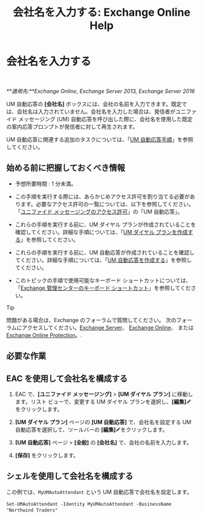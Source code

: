 ﻿---
title: '会社名を入力する: Exchange Online Help'
TOCTitle: 会社名を入力する
ms:assetid: a0e7cb24-0f55-442d-8ae2-21b177940b78
ms:mtpsurl: https://technet.microsoft.com/ja-jp/library/Ee423549(v=EXCHG.150)
ms:contentKeyID: 50555838
ms.date: 05/22/2018
mtps_version: v=EXCHG.150
ms.translationtype: HT
---

# 会社名を入力する

 

_**適用先:**Exchange Online, Exchange Server 2013, Exchange Server 2016_

UM 自動応答の **\[会社名\]** ボックスには、会社の名前を入力できます。既定では、会社名は入力されていません。会社名を入力した場合は、発信者がユニファイド メッセージング (UM) 自動応答を呼び出した際に、会社名を使用した既定の案内応答プロンプトが発信者に対して再生されます。

UM 自動応答に関連する追加のタスクについては、「[UM 自動応答手順](um-auto-attendant-procedures-exchange-2013-help.md)」を参照してください。

## 始める前に把握しておくべき情報

  - 予想所要時間 : 1 分未満。

  - この手順を実行する際には、あらかじめアクセス許可を割り当てる必要があります。必要なアクセス許可の一覧については、以下を参照してください。「[ユニファイド メッセージングのアクセス許可](unified-messaging-permissions-exchange-2013-help.md)」の「UM 自動応答」。

  - これらの手順を実行する前に、UM ダイヤル プランが作成されていることを確認してください。詳細な手順については、「[UM ダイヤル プランを作成する](create-a-um-dial-plan-exchange-2013-help.md)」を参照してください。

  - これらの手順を実行する前に、UM 自動応答が作成されていることを確認してください。詳細な手順については、「[UM 自動応答を作成する](create-a-um-auto-attendant-exchange-2013-help.md)」を参照してください。

  - このトピックの手順で使用可能なキーボード ショートカットについては、「[Exchange 管理センターのキーボード ショートカット](keyboard-shortcuts-in-the-exchange-admin-center-exchange-online-protection-help.md)」を参照してください。


> [!TIP]
> 問題がある場合は、Exchange のフォーラムで質問してください。 次のフォーラムにアクセスしてください。<A href="https://go.microsoft.com/fwlink/p/?linkid=60612">Exchange Server</A>、 <A href="https://go.microsoft.com/fwlink/p/?linkid=267542">Exchange Online</A>、 または <A href="https://go.microsoft.com/fwlink/p/?linkid=285351">Exchange Online Protection</A>。.



## 必要な作業

## EAC を使用して会社名を構成する

1.  EAC で、**\[ユニファイド メッセージング\]** \> **\[UM ダイヤル プラン\]** に移動します。リスト ビューで、変更する UM ダイヤル プランを選択し、**\[編集\]**![編集アイコン](images/Bb124582.6f53ccb2-1f13-4c02-bea0-30690e6ea71d(EXCHG.150).gif "編集アイコン") をクリックします。

2.  **\[UM ダイヤル プラン\]** ページの **\[UM 自動応答\]** で、会社名を設定する UM 自動応答を選択して、ツールバーの **\[編集\]**![編集アイコン](images/Bb124582.6f53ccb2-1f13-4c02-bea0-30690e6ea71d(EXCHG.150).gif "編集アイコン")をクリックします。

3.  **\[UM 自動応答\]** ページ \> **\[全般\]** の **\[会社名\]** で、会社の名前を入力します。

4.  **\[保存\]** をクリックします。

## シェルを使用して会社名を構成する

この例では、`MyUMAutoAttendant` という UM 自動応答で会社名を設定します。

    Set-UMAutoAttendant -Identity MyUMAutoAttendant -BusinessName "Northwind Traders"

